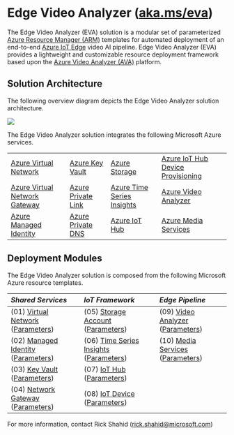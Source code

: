 # Edge Video Analyzer ([aka.ms/eva](https://aka.ms/eva))

The Edge Video Analyzer (EVA) solution is a modular set of parameterized [Azure Resource Manager (ARM)](https://docs.microsoft.com/azure/azure-resource-manager/management/overview) templates for automated deployment of an end-to-end [Azure IoT Edge](https://docs.microsoft.com/en-us/azure/iot-edge/about-iot-edge) video AI pipeline. Edge Video Analyzer (EVA) provides a lightweight and customizable resource deployment framework based upon the [Azure Video Analyzer (AVA)](https://docs.microsoft.com/en-us/azure/azure-video-analyzer/video-analyzer-docs/overview) platform.

## Solution Architecture

The following overview diagram depicts the Edge Video Analyzer solution architecture.

![](https://docs.microsoft.com/en-us/azure/azure-video-analyzer/video-analyzer-docs/media/overview/product-diagram.svg)

The Edge Video Analyzer solution integrates the following Microsoft Azure services.

<table>
    <tr>
        <td>
            <a href="https://docs.microsoft.com/azure/virtual-network/virtual-networks-overview" target="_blank">Azure Virtual Network</a>
        </td>
        <td>
            <a href="https://docs.microsoft.com/azure/key-vault/key-vault-overview" target="_blank">Azure Key Vault</a>
        </td>
        <td>
            <a href="https://docs.microsoft.com/azure/storage" target="_blank">Azure Storage</a>
        </td>
        <td>
            <a href="https://docs.microsoft.com/en-us/azure/iot-dps/about-iot-dps" target="_blank">Azure IoT Hub Device Provisioning</a>
        </td>
    </tr>
    <tr>
        <td>
            <a href="https://docs.microsoft.com/azure/vpn-gateway/vpn-gateway-about-vpngateways" target="_blank">Azure Virtual Network Gateway</a>
        </td>
        <td>
            <a href="https://docs.microsoft.com/azure/private-link/private-link-overview" target="_blank">Azure Private Link</a>
        </td>
        <td>
            <a href="https://docs.microsoft.com/en-us/azure/time-series-insights/overview-what-is-tsi" target="_blank">Azure Time Series Insights</a>
        </td>
        <td>
            <a href="https://docs.microsoft.com/en-us/azure/azure-video-analyzer/video-analyzer-docs/overview" target="_blank">Azure Video Analyzer</a>
        </td>
    </tr>
    <tr>
        <td>
            <a href="https://docs.microsoft.com/azure/active-directory/managed-identities-azure-resources/overview" target="_blank">Azure Managed Identity</a>
        </td>
        <td>
            <a href="https://docs.microsoft.com/azure/dns/private-dns-overview" target="_blank">Azure Private DNS</a>
        </td>
        <td>
            <a href="https://docs.microsoft.com/en-us/azure/iot-hub/about-iot-hub" target="_blank">Azure IoT Hub</a>
        </td>
        <td>
            <a href="https://docs.microsoft.com/en-us/azure/media-services/latest/media-services-overview" target="_blank">Azure Media Services</a>
        </td>
    </tr>
</table>

## Deployment Modules

The Edge Video Analyzer solution is composed from the following Microsoft Azure resource templates.

| *Shared Services* | *IoT Framework* | *Edge Pipeline* |
| :----------- | :-------------- | :-------------- |
| (01) [Virtual Network](SharedServices/01.VirtualNetwork/Template.json) ([Parameters](SharedServices/01.VirtualNetwork/Template.Parameters.json)) | (05) [Storage Account](IoTFramework/05.StorageAccount/Template.json) ([Parameters](IoTFramework/05.StorageAccount/Template.Parameters.json)) | (09) [Video Analyzer](EdgePipeline/09.VideoAnalyzer/Template.json) ([Parameters](EdgePipeline/09.VideoAnalyzer/Template.Parameters.json)) |
| (02) [Managed Identity](SharedServices/02.ManagedIdentity/Template.json) ([Parameters](SharedServices/02.ManagedIdentity/Template.Parameters.json)) | (06) [Time Series Insights](IoTFramework/06.TimeSeriesInsights/Template.json) ([Parameters](IoTFramework/06.TimeSeriesInsights/Template.Parameters.json)) | (10) [Media Services](EdgePipeline/10.MediaServices/Template.json) ([Parameters](EdgePipeline/10.MediaServices/Template.Parameters.json)) |
| (03) [Key Vault](SharedServices/03.KeyVault/Template.json) ([Parameters](SharedServices/03.KeyVault/Template.Parameters.json)) | (07) [IoT Hub](IoTFramework/07.IoTHub/Template.json) ([Parameters](IoTFramework/07.IoTHub/Template.Parameters.json)) | |
| (04) [Network Gateway](SharedServices/04.NetworkGateway/Template.json) ([Parameters](SharedServices/04.NetworkGateway/Template.Parameters.json)) | (08) [IoT Device](IoTFramework/08.IoTDevice/Template.json) ([Parameters](IoTFramework/08.IoTDevice/Template.Parameters.json)) | |

For more information, contact Rick Shahid (rick.shahid@microsoft.com)
